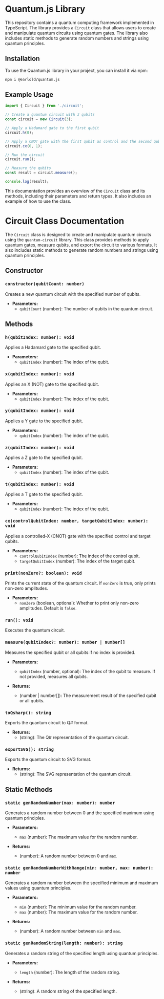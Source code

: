 # Quantum.js Library

This repository contains a quantum computing framework implemented in TypeScript. The library provides a `Circuit` class that allows users to create and manipulate quantum circuits using quantum gates. The library also includes static methods to generate random numbers and strings using quantum principles.

## Installation

To use the Quantum.js library in your project, you can install it via npm:

```bash
npm i @earlold/quantum.js
```

## Example Usage

```typescript
import { Circuit } from './circuit';

// Create a quantum circuit with 3 qubits
const circuit = new Circuit(3);

// Apply a Hadamard gate to the first qubit
circuit.h(0);

// Apply a CNOT gate with the first qubit as control and the second qubit as target
circuit.cx(0, 1);

// Run the circuit
circuit.run();

// Measure the qubits
const result = circuit.measure();

console.log(result);
```

This documentation provides an overview of the `Circuit` class and its methods, including their parameters and return types. It also includes an example of how to use the class.

# Circuit Class Documentation

The `Circuit` class is designed to create and manipulate quantum circuits using the `quantum-circuit` library. This class provides methods to apply quantum gates, measure qubits, and export the circuit to various formats. It also includes static methods to generate random numbers and strings using quantum principles.

## Constructor

### `constructor(qubitCount: number)`

Creates a new quantum circuit with the specified number of qubits.

- **Parameters:**
  - `qubitCount` (number): The number of qubits in the quantum circuit.

## Methods

### `h(qubitIndex: number): void`

Applies a Hadamard gate to the specified qubit.

- **Parameters:**
  - `qubitIndex` (number): The index of the qubit.

### `x(qubitIndex: number): void`

Applies an X (NOT) gate to the specified qubit.

- **Parameters:**
  - `qubitIndex` (number): The index of the qubit.

### `y(qubitIndex: number): void`

Applies a Y gate to the specified qubit.

- **Parameters:**
  - `qubitIndex` (number): The index of the qubit.

### `z(qubitIndex: number): void`

Applies a Z gate to the specified qubit.

- **Parameters:**
  - `qubitIndex` (number): The index of the qubit.

### `t(qubitIndex: number): void`

Applies a T gate to the specified qubit.

- **Parameters:**
  - `qubitIndex` (number): The index of the qubit.

### `cx(controlQubitIndex: number, targetQubitIndex: number): void`

Applies a controlled-X (CNOT) gate with the specified control and target qubits.

- **Parameters:**
  - `controlQubitIndex` (number): The index of the control qubit.
  - `targetQubitIndex` (number): The index of the target qubit.

### `print(nonZero?: boolean): void`

Prints the current state of the quantum circuit. If `nonZero` is true, only prints non-zero amplitudes.

- **Parameters:**
  - `nonZero` (boolean, optional): Whether to print only non-zero amplitudes. Default is `false`.

### `run(): void`

Executes the quantum circuit.

### `measure(qubitIndex?: number): number | number[]`

Measures the specified qubit or all qubits if no index is provided.

- **Parameters:**
  - `qubitIndex` (number, optional): The index of the qubit to measure. If not provided, measures all qubits.

- **Returns:**
  - (number | number[]): The measurement result of the specified qubit or all qubits.

### `toQsharp(): string`

Exports the quantum circuit to Q# format.

- **Returns:**
  - (string): The Q# representation of the quantum circuit.

### `exportSVG(): string`

Exports the quantum circuit to SVG format.

- **Returns:**
  - (string): The SVG representation of the quantum circuit.

## Static Methods

### `static genRandomNumber(max: number): number`

Generates a random number between 0 and the specified maximum using quantum principles.

- **Parameters:**
  - `max` (number): The maximum value for the random number.

- **Returns:**
  - (number): A random number between 0 and `max`.

### `static genRandomNumberWithRange(min: number, max: number): number`

Generates a random number between the specified minimum and maximum values using quantum principles.

- **Parameters:**
  - `min` (number): The minimum value for the random number.
  - `max` (number): The maximum value for the random number.

- **Returns:**
  - (number): A random number between `min` and `max`.

### `static genRandomString(length: number): string`

Generates a random string of the specified length using quantum principles.

- **Parameters:**
  - `length` (number): The length of the random string.

- **Returns:**
  - (string): A random string of the specified length.


